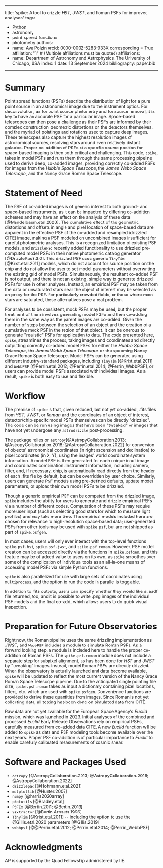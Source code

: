 ___
title: 'spike: A tool to drizzle _HST_, _JWST_, and Roman PSFs for improved analyses'
tags:
  - Python
  - astronomy
  - point spread functions
  - photometry
authors:
  - name: Ava Polzin
    orcid: 0000-0002-5283-933X
    corresponding = True
    affiliation: "1" # (Multiple affiliations must be quoted)
affiliations:
 - name: Department of Astronomy and Astrophysics, The University of Chicago, USA
   index: 1
date: 13 September 2024
bibliography: paper.bib
___

# Summary

Point spread functions (PSFs) describe the distribution of light for a pure point source in an astronomical image due to the instrument optics. For deconvolution, as for point source photometry and for source removal, it is key to have an accurate PSF for a particular image. Space-based telescopes can then pose a challenge as their PSFs are informed by their complex construction, geometric distortions on the detectors themselves, and the myriad of pointings and rotations used to capture deep images. These telescopes also capture the highest resolution images of astronomical sources, resolving stars around even relatively distant galaxies. Proper co-addition of PSFs at a specific source position for space-based imaging is then both critical and challenging. This code, `spike`, takes in model PSFs and runs them through the same processing pipeline used to derive deep, co-added images, providing correctly co-added PSFs for images from the _Hubble Space Telescope_, the _James Webb Space Telescope_, and the Nancy Grace Roman Space Telescope. 


# Statement of Need

The PSF of co-added images is of generic interest to both ground- and space-based instruments, as it can be impacted by differing co-addition schemes and may have an effect on the analysis of those data [@Mandelbaum.etal.2023]. The cumulative effect of the geometric distortions and offsets in angle and pixel location of space-based data are apparent in the effective PSF of the co-added and resampled (drizzled; CITE) image, making a PSF modeled on uncombined images insufficient for careful photometric analyses. This is a recognized limitation of existing PSF models, and `DrizzlePac` recently added functionality to use drizzled pre-computed model PSFs in their native photometric catalog generator [@DrizzlePac3.3.0]. This drizzled PSF uses generic `TinyTim` [@Krist.etal.2011] models, which do not account for source position on the chip and do not allow the user to set model parameters without overwriting the existing grid of model PSFs. Simultaneously, the resultant co-added PSF is not output, and there is not an existing, simple way to generate drizzled PSFs for use in other analyses. Instead, an empirical PSF may be taken from the data or unsaturated stars near the object of interest may be selected as an proxy for the PSF. For particularly crowded fields, or those where most stars are saturated, these alternatives pose a real problem.

For analyses to be consistent, mock PSFs may be used, but the proper treatment of them involves generating model PSFs and then co-adding them in the same way as the parent images are co-added. Given the number of steps between the selection of an object and the creation of a cumulative mock PSF in the region of that object, it can be onerous to generate "realistic" PSFs for application to data. The code presented here, `spike`, streamlines the process, taking images and coordinates and directly outputting correctly co-added model PSFs for either the _Hubble Space Telescope_, the _James Webb Space Telescope_, or the upcoming Nancy Grace Roman Space Telescope. Model PSFs can be generated using different industry-standard packages, including `TinyTim` [@Krist.etal.2011] and `WebbPSF` [@Perrin.etal.2012; @Perrin.etal.2014; @Perrin_WebbPSF], or users can provide model PSFs associated with individual images. As a result, `spike` is both easy to use and flexible. 

# Workflow

The premise of `spike` is that, given reduced, but not yet co-added, .fits files from _HST_, _JWST_, or _Roman_ and the coordinates of an object of interest, detector/chip-specifc model PSFs themselves can be directly "drizzled". The code can be run using images that have been "tweaked" or images that have not yet undergone any `astrodrizzle` post-processing.

The package relies on `astropy`[@AstropyCollaboration.2013; @AstropyCollaboration.2018; @AstropyCollaboration.2022] for conversion of objects' astronomical coordinates (in right ascension and declination) to pixel coordinates (in X, Y), using the images' world coordinate system information. A model PSF is then generated for each unique input image and coordinates combination. Instrument information, including camera, filter, and, if necessary, chip, is automatically read directly from the header of each .fits file by default, but can be overridden by user choice. Similarly, users can generate PSF models using pre-defined defaults, update model parameters, or upload their own model PSFs to be drizzled.

Though a generic empirical PSF can be computed from the drizzled image, `spike` includes the ability for users to generate and drizzle empirical PSFs via a number of different codes. Computation of these PSFs may require more user input (such as selecting good stars for which to measure light profiles) and may take more time. The empirical models included here are chosen for relevance to high-resolution space-based data; user-generated PSFs from other tools may be used with `spike.psf`, but are not shipped as part of `spike.psfgen`.

In most cases, users will only ever interact with the top-level functions `spike.psf.hst`, `spike.psf.jwst`, and `spike.psf.roman`. However, PSF model creation can be accessed directly via the functions in `spike.psfgen`, and this feature may be of added value to users on its own, as `spike` smoothes over some of the complication of individual tools as an all-in-one means of accessing model PSFs via simple Python functions.

`spike` is also parallelized for use with large sets of coordinates using `multiprocess`, and the option to run the code in parallel is togglable. 

In addition to .fits outputs, users can specify whether they would like a .asdf file returned, too, and it is possible to write .png images of the individual PSF models and the final co-add, which allows users to do quick visual inspection.


# Preparation for Future Observatories

Right now, the Roman pipeline uses the same drizzling implementation as _JWST_, and `WebbPSF` includes a module to simulate Roman PSFs. As a forward looking step, a module is included here to handle the proper co-addition of Roman PSFs. The `spike.psf.roman` module does not include a separate step for subpixel alignment, as has been done for _HST_ and _JWST_ by "tweaking" images. Instead, model Roman PSFs are directly drizzled. When the observatory is actually launched and data become available, `spike` will be updated to reflect the most current version of the Nancy Grace Roman Space Telescope pipeline. Due to the anticipated single pointing file size, `spike.psf.roman` takes as input a dictionary containing pixel locations, filters, etc. which are used with `spike.psfgen`. Convenience functions are provided to derive these quantities from images. Since Roman is not yet collecting data, all testing has been done on simulated data from CITE.

Raw data are not yet available for the European Space Agency's _Euclid_ mission, which was launched in 2023. Initial analyses of the combined and processed _Euclid_ Early Release Observations rely on empirical PSFs, carefully measured from co-added data CITE. A new _Euclid_ function will be added to `spike` as data and PSF modeling tools become available over the next years. Proper PSF co-addition is of particular importance to _Euclid_ to enable carefully calibrated measurements of cosmic shear. 

# Software and Packages Used
 - `astropy` [@AstropyCollaboration.2013; @AstropyCollaboration.2018; @AstropyCollaboration.2022]
 - `drizzlepac` [@Hoffmann.etal.2021]
 - `matplotlib` [@Hunter.2007]
 - `numpy` [@harris2020array]
 - `photutils` [@Bradley.etal]
 - `PSFEx` [@Bertin.2011; @Bertin.2013]
 - `SExtractor` [@Bertin.Arnauts.1996]
 - `TinyTim` [@Krist.etal.2011] -- including the option to use the @Gillis.etal.2020 parameters [@Gillis.2019]
 - `webbpsf` [@@Perrin.etal.2012; @Perrin.etal.2014; @Perrin_WebbPSF]

# Acknowledgments

AP is supported by the Quad Fellowship administered by IIE.


